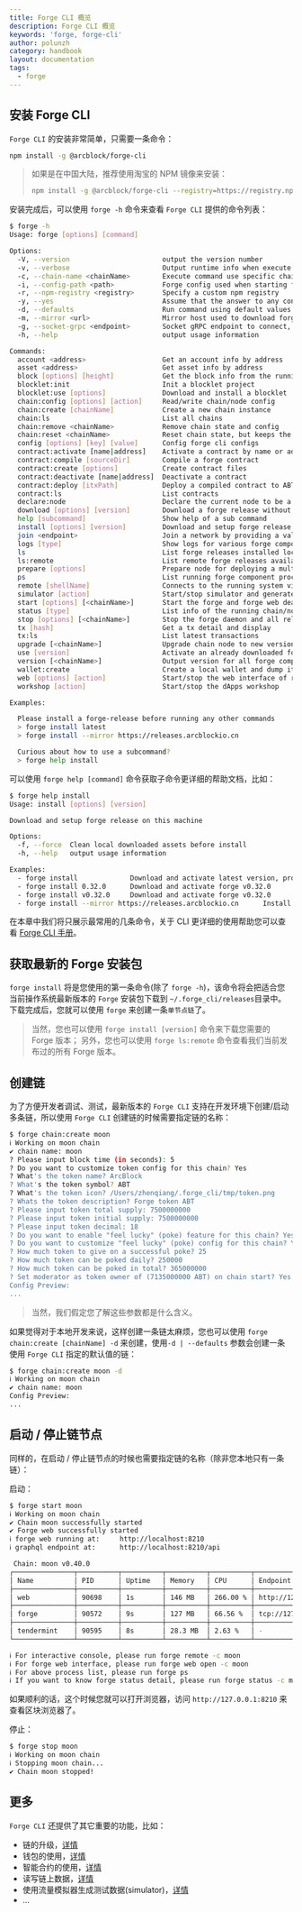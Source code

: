 ```yaml
---
title: Forge CLI 概览
description: Forge CLI 概览
keywords: 'forge, forge-cli'
author: polunzh
category: handbook
layout: documentation
tags:
  - forge
---
```


## 安装 Forge CLI

`Forge CLI` 的安装非常简单，只需要一条命令：

``` sh
npm install -g @arcblock/forge-cli
```

> 如果是在中国大陆，推荐使用淘宝的 NPM 镜像来安装：
>
> ``` sh
> npm install -g @arcblock/forge-cli --registry=https://registry.npm.taobao.org
> ```

安装完成后，可以使用 `forge -h` 命令来查看 `Forge CLI` 提供的命令列表：

``` sh
$ forge -h
Usage: forge [options] [command]

Options:
  -V, --version                       output the version number
  -v, --verbose                       Output runtime info when execute subcommand, useful for debug
  -c, --chain-name <chainName>        Execute command use specific chain
  -i, --config-path <path>            Forge config used when starting forge node and initializing gRPC clients
  -r, --npm-registry <registry>       Specify a custom npm registry
  -y, --yes                           Assume that the answer to any confirmation question is yes
  -d, --defaults                      Run command using default values for all questions
  -m, --mirror <url>                  Mirror host used to download forge release
  -g, --socket-grpc <endpoint>        Socket gRPC endpoint to connect, with this you can use forge-cli with a remote node
  -h, --help                          output usage information

Commands:
  account <address>                   Get an account info by address
  asset <address>                     Get asset info by address
  block [options] [height]            Get the block info from the running node
  blocklet:init                       Init a blocklet project
  blocklet:use [options]              Download and install a blocklet
  chain:config [options] [action]     Read/write chain/node config
  chain:create [chainName]            Create a new chain instance
  chain:ls                            List all chains
  chain:remove <chainName>            Remove chain state and config
  chain:reset <chainName>             Reset chain state, but keeps the config
  config [options] [key] [value]      Config forge cli configs
  contract:activate [name|address]    Activate a contract by name or address
  contract:compile [sourceDir]        Compile a forge contract
  contract:create [options]           Create contract files
  contract:deactivate [name|address]  Deactivate a contract
  contract:deploy [itxPath]           Deploy a compiled contract to ABT Node
  contract:ls                         List contracts
  declare:node                        Declare the current node to be a validator candidate
  download [options] [version]        Download a forge release without activate it
  help [subcommand]                   Show help of a sub command
  install [options] [version]         Download and setup forge release on this machine
  join <endpoint>                     Join a network by providing a valid forge web graphql endpoint
  logs [type]                         Show logs for various forge components
  ls                                  List forge releases installed locally
  ls:remote                           List remote forge releases available for install
  prepare [options]                   Prepare node for deploying a multi-node chain
  ps                                  List running forge component processes
  remote [shellName]                  Connects to the running system via a remote shell
  simulator [action]                  Start/stop simulator and generate random traffic
  start [options] [<chainName>]       Start the forge and forge web deamon
  status [type]                       List info of the running chain/node
  stop [options] [<chainName>]        Stop the forge daemon and all related services
  tx [hash]                           Get a tx detail and display
  tx:ls                               List latest transactions
  upgrade [<chainName>]               Upgrade chain node to new version without reset
  use [version]                       Activate an already downloaded forge release
  version [<chainName>]               Output version for all forge components
  wallet:create                       Create a local wallet and dump its public/private key
  web [options] [action]              Start/stop the web interface of running forge chain/node
  workshop [action]                   Start/stop the dApps workshop

Examples:

  Please install a forge-release before running any other commands
  > forge install latest
  > forge install --mirror https://releases.arcblockio.cn

  Curious about how to use a subcommand?
  > forge help install
```

可以使用 `forge help [command]` 命令获取子命令更详细的帮助文档，比如：

``` sh
$ forge help install
Usage: install [options] [version]

Download and setup forge release on this machine

Options:
  -f, --force  Clean local downloaded assets before install
  -h, --help   output usage information

Examples:
  - forge install             Download and activate latest version, prompt to customize config
  - forge install 0.32.0      Download and activate forge v0.32.0
  - forge install v0.32.0     Download and activate forge v0.32.0
  - forge install --mirror https://releases.arcblockio.cn      Install latest forge from custom mirror
```

在本章中我们将只展示最常用的几条命令，关于 CLI 更详细的使用帮助您可以查看 [Forge CLI 手册](https://forge-cli.netlify.com/)。

## 获取最新的 Forge 安装包

`forge install` 将是您使用的第一条命令(除了 `forge -h`)，该命令将会把适合您当前操作系统最新版本的 `Forge` 安装包下载到 `~/.forge_cli/releases`目录中。下载完成后，您就可以使用 `forge` 来创建一条`单节点链`了。

> 当然，您也可以使用 `forge install [version]` 命令来下载您需要的 Forge 版本；
> 另外，您也可以使用 `forge ls:remote` 命令查看我们当前发布过的所有 Forge 版本。

## 创建链

为了方便开发者调试、测试，最新版本的 `Forge CLI` 支持在开发环境下创建/启动多条链，所以使用 `Forge CLI` 创建链的时候需要指定链的名称：

``` sh
$ forge chain:create moon
ℹ Working on moon chain
✔ chain name: moon
? Please input block time (in seconds): 5
? Do you want to customize token config for this chain? Yes
? What's the token name? ArcBlock
? What's the token symbol? ABT
? What's the token icon? /Users/zhenqiang/.forge_cli/tmp/token.png
? Whats the token description? Forge token ABT
? Please input token total supply: 7500000000
? Please input token initial supply: 7500000000
? Please input token decimal: 18
? Do you want to enable "feel lucky" (poke) feature for this chain? Yes
? Do you want to customize "feel lucky" (poke) config for this chain? Yes
? How much token to give on a successful poke? 25
? How much token can be poked daily? 250000
? How much token can be poked in total? 365000000
? Set moderator as token owner of (7135000000 ABT) on chain start? Yes
Config Preview:
...
```

> 当然，我们假定您了解这些参数都是什么含义。

如果觉得对于本地开发来说，这样创建一条链太麻烦，您也可以使用 `forge chain:create [chainName] -d` 来创建，使用`-d | --defaults` 参数会创建一条使用 `Forge CLI` 指定的默认值的链：

``` sh
$ forge chain:create moon -d
ℹ Working on moon chain
✔ chain name: moon
Config Preview:
...
```

## 启动 / 停止链节点

同样的，在启动 / 停止链节点的时候也需要指定链的名称（除非您本地只有一条链）：

启动：

``` sh
$ forge start moon
ℹ Working on moon chain
✔ Chain moon successfully started
✔ Forge web successfully started
ℹ forge web running at:     http://localhost:8210
ℹ graphql endpoint at:      http://localhost:8210/api

 Chain: moon v0.40.0
┌───────────────┬──────────┬──────────┬──────────┬──────────┬──────────────────────────────┐
│ Name          │ PID      │ Uptime   │ Memory   │ CPU      │ Endpoint                     │
├───────────────┼──────────┼──────────┼──────────┼──────────┼──────────────────────────────┤
│ web           │ 90698    │ 1s       │ 146 MB   │ 266.00 % │ http://127.0.0.1:8210/api    │
├───────────────┼──────────┼──────────┼──────────┼──────────┼──────────────────────────────┤
│ forge         │ 90572    │ 9s       │ 127 MB   │ 66.56 %  │ tcp://127.0.0.1:28210        │
├───────────────┼──────────┼──────────┼──────────┼──────────┼──────────────────────────────┤
│ tendermint    │ 90595    │ 8s       │ 28.3 MB  │ 2.63 %   │ -                            │
└───────────────┴──────────┴──────────┴──────────┴──────────┴──────────────────────────────┘

ℹ For interactive console, please run forge remote -c moon
ℹ For forge web interface, please run forge web open -c moon
ℹ For above process list, please run forge ps
ℹ If you want to know forge status detail, please run forge status -c moon

```

如果顺利的话，这个时候您就可以打开浏览器，访问 `http://127.0.0.1:8210` 来查看区块浏览器了。

停止：

``` sh
$ forge stop moon
ℹ Working on moon chain
ℹ Stopping moon chain...
✔ Chain moon stopped!
```

## 更多

`Forge CLI` 还提供了其它重要的功能，比如：

- 链的升级，[详情](https://forge-cli.netlify.com/zh/handbook/2-manage-chain-node/upgrade-chain)
- 钱包的使用，[详情](https://forge-cli.netlify.com/zh/handbook/5-manipulate-wallets-accounts/local-wallets)
- 智能合约的使用，[详情](https://forge-cli.netlify.com/zh/handbook/6-working-with-contracts)
- 读写链上数据，[详情](https://forge-cli.netlify.com/zh/handbook/3-read-write-on-chain-data)
- 使用流量模拟器生成测试数据(simulator)，[详情](https://forge-cli.netlify.com/zh/handbook/8-explorer-other-tooling/simulator)
- ...

